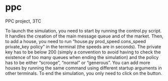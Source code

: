 # ppc
PPC project, 3TC

To launch the simulation, you need to start by running the control.py script. It handles the creation of the main message queue and of the market. Then, to add a house, you need to run “house.py prod_speed cons_speed private_key policy” in the terminal (the speeds are in seconds). The private key has to be below 200 (simply a convention to avoid having to check the existence of too many queues when ending the simulation) and the policy has to be either “scrooge”, “normal” or “generous”. You can add more houses by running the same command using different startup arguments in other terminals. To end the simulation, you only need to click on the button.
